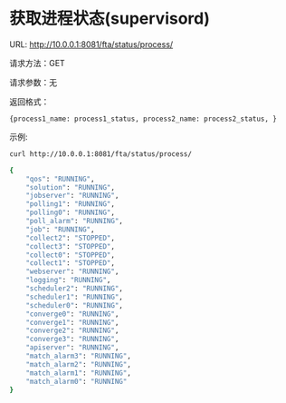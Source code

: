 # 获取进程状态(supervisord)

URL: http://10.0.0.1:8081/fta/status/process/

请求方法：GET

请求参数：无

返回格式：

`{process1_name: process1_status, process2_name: process2_status, }`


示例:

```bash
curl http://10.0.0.1:8081/fta/status/process/

{
    "qos": "RUNNING",
    "solution": "RUNNING",
    "jobserver": "RUNNING",
    "polling1": "RUNNING",
    "polling0": "RUNNING",
    "poll_alarm": "RUNNING",
    "job": "RUNNING",
    "collect2": "STOPPED",
    "collect3": "STOPPED",
    "collect0": "STOPPED",
    "collect1": "STOPPED",
    "webserver": "RUNNING",
    "logging": "RUNNING",
    "scheduler2": "RUNNING",
    "scheduler1": "RUNNING",
    "scheduler0": "RUNNING",
    "converge0": "RUNNING",
    "converge1": "RUNNING",
    "converge2": "RUNNING",
    "converge3": "RUNNING",
    "apiserver": "RUNNING",
    "match_alarm3": "RUNNING",
    "match_alarm2": "RUNNING",
    "match_alarm1": "RUNNING",
    "match_alarm0": "RUNNING"
}
```
